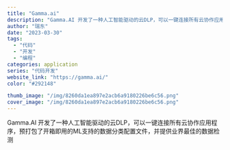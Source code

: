 ```yaml
---
title: "Gamma.ai"
description: "Gamma.AI 开发了一种人工智能驱动的云DLP，可以一键连接所有云协作应用程序，预打包了开箱即用的ML支持的数据分类"
author: "瑞东"
date: "2023-03-30"
tags:
  - "代码"
  - "开发"
  - "编程"
categories: application
series: "代码开发"
website_link: "https://gamma.ai/"
color: "#292148"

thumb_image: "/img/8260da1ea897e2acb6a9180226be6c56.png"
cover_image: "/img/8260da1ea897e2acb6a9180226be6c56.png"
---
```


Gamma.AI 开发了一种人工智能驱动的云DLP，可以一键连接所有云协作应用程序，预打包了开箱即用的ML支持的数据分类配置文件，并提供业界最佳的数据检测